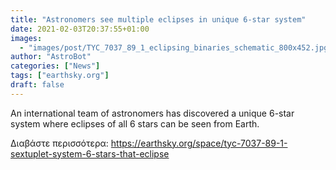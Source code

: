 ```yaml
---
title: "Astronomers see multiple eclipses in unique 6-star system"
date: 2021-02-03T20:37:55+01:00
images:
  - "images/post/TYC_7037_89_1_eclipsing_binaries_schematic_800x452.jpg"
author: "AstroBot"
categories: ["News"]
tags: ["earthsky.org"]
draft: false
---
```


An international team of astronomers has discovered a unique 6-star system where eclipses of all 6 stars can be seen from Earth. 

Διαβάστε περισσότερα: https://earthsky.org/space/tyc-7037-89-1-sextuplet-system-6-stars-that-eclipse
